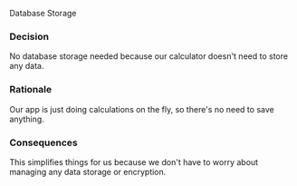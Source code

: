 Database Storage

### Decision
No database storage needed because our calculator doesn't need to store any data.

### Rationale
Our app is just doing calculations on the fly, so there's no need to save anything.

### Consequences
This simplifies things for us because we don't have to worry about managing any data storage or encryption.